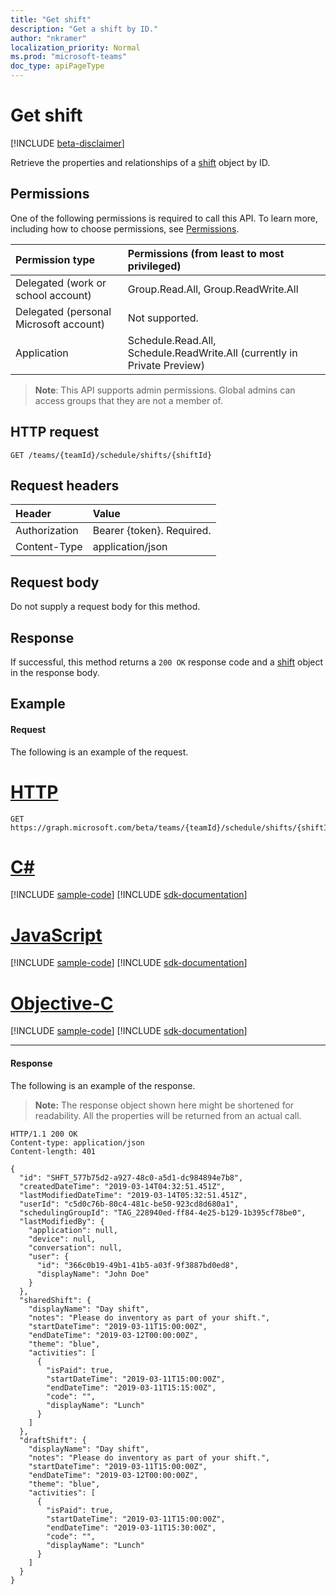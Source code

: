 ```yaml
---
title: "Get shift"
description: "Get a shift by ID."
author: "nkramer"
localization_priority: Normal
ms.prod: "microsoft-teams"
doc_type: apiPageType
---
```


# Get shift

[!INCLUDE [beta-disclaimer](../../includes/beta-disclaimer.md)]

Retrieve the properties and relationships of a [shift](../resources/shift.md) object by ID.

## Permissions

One of the following permissions is required to call this API. To learn more, including how to choose permissions, see [Permissions](/graph/permissions-reference).

|Permission type      | Permissions (from least to most privileged)              |
|:--------------------|:---------------------------------------------------------|
|Delegated (work or school account) | Group.Read.All, Group.ReadWrite.All    |
|Delegated (personal Microsoft account) | Not supported.    |s
|Application | Schedule.Read.All, Schedule.ReadWrite.All (currently in Private Preview) |

> **Note**: This API supports admin permissions. Global admins can access groups that they are not a member of.

## HTTP request

<!-- { "blockType": "ignored" } -->

```http
GET /teams/{teamId}/schedule/shifts/{shiftId}
```

## Request headers

| Header       | Value |
|:---------------|:--------|
| Authorization  | Bearer {token}. Required.  |
| Content-Type  | application/json  |

## Request body
Do not supply a request body for this method.

## Response

If successful, this method returns a `200 OK` response code and a [shift](../resources/shift.md) object in the response body.

## Example

#### Request

The following is an example of the request.

# [HTTP](#tab/http)
<!-- {
  "blockType": "request",
  "name": "shift-get"
}-->
```msgraph-interactive
GET https://graph.microsoft.com/beta/teams/{teamId}/schedule/shifts/{shiftId}
```
# [C#](#tab/csharp)
[!INCLUDE [sample-code](../includes/snippets/csharp/shift-get-csharp-snippets.md)]
[!INCLUDE [sdk-documentation](../includes/snippets/snippets-sdk-documentation-link.md)]

# [JavaScript](#tab/javascript)
[!INCLUDE [sample-code](../includes/snippets/javascript/shift-get-javascript-snippets.md)]
[!INCLUDE [sdk-documentation](../includes/snippets/snippets-sdk-documentation-link.md)]

# [Objective-C](#tab/objc)
[!INCLUDE [sample-code](../includes/snippets/objc/shift-get-objc-snippets.md)]
[!INCLUDE [sdk-documentation](../includes/snippets/snippets-sdk-documentation-link.md)]

---


#### Response

The following is an example of the response. 

>**Note:** The response object shown here might be shortened for readability. All the properties will be returned from an actual call.
<!-- {
  "blockType": "response",
  "truncated": true,
  "@odata.type": "microsoft.graph.shift"
} -->

```http
HTTP/1.1 200 OK
Content-type: application/json
Content-length: 401

{
  "id": "SHFT_577b75d2-a927-48c0-a5d1-dc984894e7b8",
  "createdDateTime": "2019-03-14T04:32:51.451Z",
  "lastModifiedDateTime": "2019-03-14T05:32:51.451Z",
  "userId": "c5d0c76b-80c4-481c-be50-923cd8d680a1",
  "schedulingGroupId": "TAG_228940ed-ff84-4e25-b129-1b395cf78be0",
  "lastModifiedBy": {
    "application": null,
    "device": null,
    "conversation": null,
    "user": {
      "id": "366c0b19-49b1-41b5-a03f-9f3887bd0ed8",
      "displayName": "John Doe"
    }
  },
  "sharedShift": {
    "displayName": "Day shift",
    "notes": "Please do inventory as part of your shift.",
    "startDateTime": "2019-03-11T15:00:00Z",
    "endDateTime": "2019-03-12T00:00:00Z",
    "theme": "blue",
    "activities": [
      {
        "isPaid": true,
        "startDateTime": "2019-03-11T15:00:00Z",
        "endDateTime": "2019-03-11T15:15:00Z",
        "code": "",
        "displayName": "Lunch"
      }
    ]
  },
  "draftShift": {
    "displayName": "Day shift",
    "notes": "Please do inventory as part of your shift.",
    "startDateTime": "2019-03-11T15:00:00Z",
    "endDateTime": "2019-03-12T00:00:00Z",
    "theme": "blue",
    "activities": [
      {
        "isPaid": true,
        "startDateTime": "2019-03-11T15:00:00Z",
        "endDateTime": "2019-03-11T15:30:00Z",
        "code": "",
        "displayName": "Lunch"
      }
    ]
  }
}
```

<!-- uuid: 8fcb5dbc-d5aa-4681-8e31-b001d5168d79
2015-10-25 14:57:30 UTC -->
<!--
{
  "type": "#page.annotation",
  "description": "Get a shift by id",
  "keywords": "",
  "section": "documentation",
  "tocPath": "",
  "suppressions": [
  ]
}
-->
